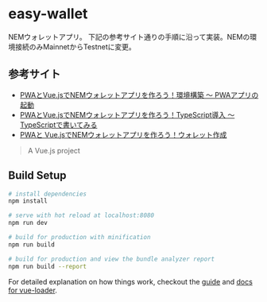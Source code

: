 # easy-wallet
NEMウォレットアプリ。
下記の参考サイト通りの手順に沿って実装。NEMの環境接続のみMainnetからTestnetに変更。

## 参考サイト
- [PWAとVue.jsでNEMウォレットアプリを作ろう！環境構築 〜 PWAアプリの起動](http://hobbydevelop.info/pwa_vuejs_nem_0)
- [PWAとVue.jsでNEMウォレットアプリを作ろう！TypeScript導入 〜 TypeScriptで書いてみる](http://hobbydevelop.info/pwa_vuejs_nem_1)
- [PWAと Vue.jsでNEMウォレットアプリを作ろう！ウォレット作成](http://hobbydevelop.info/pwa_vuejs_nem_2)

> A Vue.js project

## Build Setup

``` bash
# install dependencies
npm install

# serve with hot reload at localhost:8080
npm run dev

# build for production with minification
npm run build

# build for production and view the bundle analyzer report
npm run build --report
```

For detailed explanation on how things work, checkout the [guide](http://vuejs-templates.github.io/webpack/) and [docs for vue-loader](http://vuejs.github.io/vue-loader).

